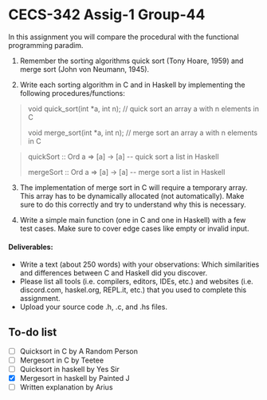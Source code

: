 # CECS-342  Assig-1 Group-44

In this assignment you will compare the procedural with the functional programming paradim.

1. Remember the sorting algorithms quick sort (Tony Hoare, 1959) and merge sort (John von Neumann, 1945).

2. Write each sorting algorithm in C and in Haskell by implementing the following procedures/functions:

> void quick_sort(int *a, int n);   // quick sort an array a with n elements in C
> 
> void merge_sort(int *a, int n);   // merge sort an array a with n elements in C

> quickSort :: Ord a => [a] -> [a]  -- quick sort a list in Haskell
> 
> mergeSort :: Ord a => [a] -> [a]  -- merge sort a list in Haskell

3. The implementation of merge sort in C will require a temporary array. This array has to be dynamically allocated (not automatically).
Make sure to do this correctly and try to understand why this is necessary.

4. Write a simple main function (one in C and one in Haskell) with a few test cases.
Make sure to cover edge cases like empty or invalid input.

#### Deliverables:

- Write a text (about 250 words) with your observations: Which similarities and differences between C and Haskell did you discover.
- Please list all tools (i.e. compilers, editors, IDEs, etc.) and websites (i.e. discord.com, haskel.org, REPL.it, etc.) that you used to complete this assignment.
- Upload your source code .h, .c, and .hs files.

## To-do list

- [ ] Quicksort in C by A Random Person
- [ ] Mergesort in C by Teetee
- [ ] Quicksort in haskell by Yes Sir
- [x] Mergesort in haskell by Painted J
- [ ] Written explanation by Arius
